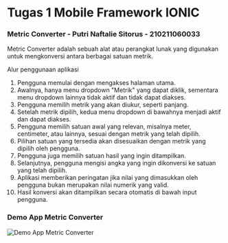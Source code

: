 # Tugas 1 Mobile Framework IONIC
### Metric Converter - Putri Naftalie Sitorus - 210211060033

Metric Converter adalah sebuah alat atau perangkat lunak yang digunakan untuk mengkonversi antara berbagai satuan metrik.

Alur penggunaan aplikasi
1. Pengguna memulai dengan mengakses halaman utama.
2. Awalnya, hanya menu dropdown "Metrik" yang dapat diklik, sementara menu dropdown lainnya tidak aktif dan tidak dapat diakses.
3. Pengguna memilih metrik yang akan diukur, seperti panjang.
4. Setelah metrik dipilih, kedua menu dropdown di bawahnya menjadi aktif dan dapat diakses.
5. Pengguna memilih satuan awal yang relevan, misalnya meter, centimeter, atau lainnya, sesuai dengan metrik yang telah dipilih.
6. Pilihan satuan yang tersedia akan disesuaikan dengan metrik yang dipilih oleh pengguna.
7. Pengguna juga memilih satuan hasil yang ingin ditampilkan.
8. Selanjutnya, pengguna mengisi angka yang ingin dikonversi ke satuan yang telah dipilih.
9. Aplikasi memberikan peringatan jika nilai yang dimasukkan oleh pengguna bukan merupakan nilai numerik yang valid.
10. Hasil konversi akan ditampilkan secara otomatis di bawah input pengguna.

### Demo App Metric Converter
![Demo App Metric Converter](https://github.com/sitorusputri/metric_converter-Putri-Sitorus-IONIC/assets/132439039/0b492457-0de1-4d4a-be2a-b0b2bb966611)
